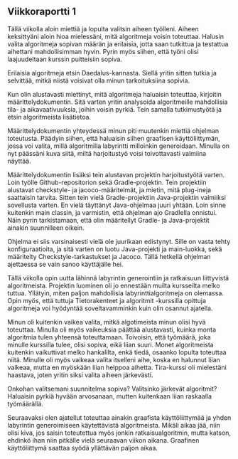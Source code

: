 ## Viikkoraportti 1


Tällä viikolla aloin miettiä ja lopulta valitsin aiheen työlleni. Aiheen keksittyäni aloin hioa mielessäni, mitä algoritmeja voisin toteuttaa. Halusin valita algoritmeja sopivan määrän ja erilaisia, jotta saan tutkittua ja testattua aihettani mahdollisimman hyvin. Pyrin myös siihen, että työni olisi laajuudeltaan kurssin puitteisiin sopiva.

Erilaisia algoritmeja etsin Daedalus-kannasta. Siellä yritin sitten tutkia ja selvittää, mitkä niistä voisivat olla minun tarkoituksiina sopivia.

Kun olin alustavasti miettinyt, mitä algoritmeja haluaisin toteuttaa, kirjoitin määrittelydokumentin. Sitä varten yritin analysoida algoritmeille mahdollisia tila- ja aikavaativuuksia, joihin voisin pyrkiä. Tein samalla tutkimustyötä ja etsin algoritmeista lisätietoa.

Määrittelydokumentin yhteydessä minun piti muutenkin miettiä ohjelman toteutusta. Päädyin siihen, että haluaisin siihen graafisen käyttöliittymän, jossa voi valita, millä algoritmilla labyrintti milloinkin generoidaan. Minulla on nyt päässäni kuva siitä, miltä harjoitustyö voisi toivottavasti valmiina näyttää.

Määrittelydokumentin lisäksi tein alustavan projektin harjoitustyötä varten. Loin työlle Github-repositorion sekä Gradle-projektin. Tein projektiin alustavat checkstyle- ja jacoco-määritelmät, ja mietin, mitä plug-ineja saattaisin tarvita. Sitten tein vielä Gradle-projektiin Java-projektin valmiiksi sovellusta varten. En vielä täyttänyt Java-ohjelmaa juuri yhtään. Loin sinne kuitenkin main classin, ja varmistin, että ohjelman ajo Gradlella onnistui. Näin pyrin tarkistamaan, että olin määritellyt Gradle- ja Java-projektit ainakin suunnilleen oikein.

Ohjelma ei siis varsinaisesti vielä ole juurikaan edistynyt. Sille on vasta tehty konfiguraatioita, ja sitä varten on luotu Java-projekti ja main-luokka, sekä määritelty Checkstyle-tarkastukset ja Jacoco. Tällä hetkellä ohjelman ajettaessa se vain sanoo käyttäjälle hei.

Tällä viikolla opin uutta lähinnä labyrintin generointiin ja ratkaisuun liittyvistä algoritmeista. Projektin luominen oli jo ennestään muilta kursseilta melko tuttua. Yllätyin, miten paljon mahdollisia labyrinttialgoritmeja on olemassa. Opin myös, että tuttuja Tietorakenteet ja algoritmit -kurssilla opittuja algoritmeja voi hyödyntää soveltavamminkin kuin olin osannut ajatella.

Minun oli kuitenkin vaikea valita, mitkä algotimeista minun olisi hyvä toteuttaa. Minulla oli myös vaikeuksia päättää alustavasti, kuinka monta algoritmia tulen yhteensä toteuttamaan. Toivoisin, että työmäärä, joka minulle kurssilla tulee, olisi sopiva, eikä liian suuri. Monet algoritmeista kuitenkin vaikuttivat melko hankalilta, enkä tiedä, osaanko lopulta toteuttaa niitä. Minulle oli myös vaikeaa valita itselleni aihe, koska en halunnut liian vaikeaa, mutta en myöskään liian helppoa aihetta. Tira-kurssi oli mielestäni haastava, joten yritin siksi valita aiheen järkevästi.

Onkohan valitsemani suunnitelma sopiva? Valitsinko järkevät algoritmit? Haluaisin pyrkiä hyvään arvosanaan, mutten kuitenkaan liian raskaalla työmäärällä.

Seuraavaksi olen ajatellut toteuttaa ainakin graafista käyttöliittymää ja yhden labyrintin generoimiseen käytettävistä algoritmeista. Mikäli aikaa jää, niin olisi kiva, jos saisin toteutettua myös jonkin ratkaisualgoritmin, mutta katson, ehdinkö ihan niin pitkälle vielä seuraavan viikon aikana. Graafinen käyttöliittymä saattaa syödä yllättävän paljon aikaa.

